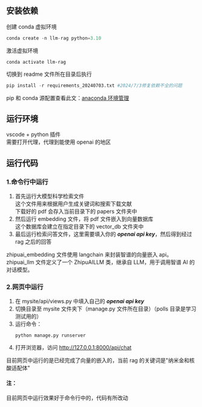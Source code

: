 ## 安装依赖

创建 conda 虚拟环境

```python
conda create -n llm-rag python=3.10
```

激活虚拟环境

```
conda activate llm-rag
```

切换到 readme 文件所在目录后执行

```python
pip install -r requirements_20240703.txt #2024/7/3修复依赖不全的问题
```

pip 和 conda 源配置查看此文：[anaconda 环境管理](https://www.yuque.com/u39067637/maezfz/syzlisxdbqmp7k6s)

## 运行环境

vscode + python 插件  
需要打开代理，代理到能使用 openai 的地区

## 运行代码

### 1.命令行中运行

1. 首先运行大模型科学检索文件  
   这个文件用来根据用户生成关键词和搜索下载文献  
   下载好的 pdf 会存入当前目录下的 papers 文件夹中
2. 然后运行 embedding 文件，将 pdf 文件嵌入到向量数据库  
   这个数据库会建立在指定目录下的 vector_db 文件夹中
3. 最后运行检索问答文件，这里需要填入你的 **_openai api key_**，然后得到经过 rag 之后的回答

zhipuai_embedding 文件使用 langchain 来封装智谱的向量嵌入 api。  
zhipuai_llm 文件定义了一个 ZhipuAILLM 类，继承自 LLM，用于调用智谱 AI 的对话模型。

### 2.网页中运行

1. 在 mysite/api/views.py 中填入自己的 **_openai api key_**
2. 切换目录至 mysite 文件夹下（manage.py 文件所在目录）（polls 目录是学习测试用的）
3. 运行命令：
   ```
   python manage.py runserver
   ```
4. 打开浏览器，访问 http://127.0.0.1:8000/api/chat

目前网页中运行的是已经完成了向量的嵌入的，当前 rag 的关键词是"纳米金和核酸适配体"

#### 注：

目前网页中运行效果好于命令行中的，代码有所改动
